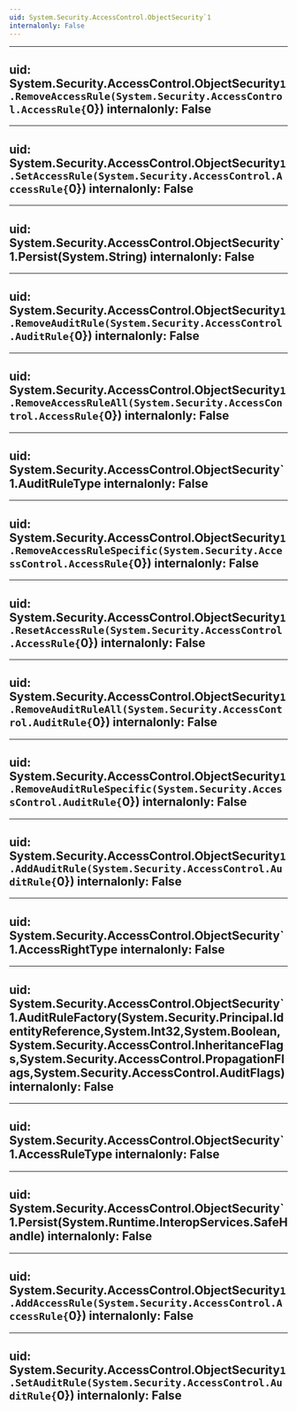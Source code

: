 ```yaml
---
uid: System.Security.AccessControl.ObjectSecurity`1
internalonly: False
---
```


---
uid: System.Security.AccessControl.ObjectSecurity`1.RemoveAccessRule(System.Security.AccessControl.AccessRule{`0})
internalonly: False
---

---
uid: System.Security.AccessControl.ObjectSecurity`1.SetAccessRule(System.Security.AccessControl.AccessRule{`0})
internalonly: False
---

---
uid: System.Security.AccessControl.ObjectSecurity`1.Persist(System.String)
internalonly: False
---

---
uid: System.Security.AccessControl.ObjectSecurity`1.RemoveAuditRule(System.Security.AccessControl.AuditRule{`0})
internalonly: False
---

---
uid: System.Security.AccessControl.ObjectSecurity`1.RemoveAccessRuleAll(System.Security.AccessControl.AccessRule{`0})
internalonly: False
---

---
uid: System.Security.AccessControl.ObjectSecurity`1.AuditRuleType
internalonly: False
---

---
uid: System.Security.AccessControl.ObjectSecurity`1.RemoveAccessRuleSpecific(System.Security.AccessControl.AccessRule{`0})
internalonly: False
---

---
uid: System.Security.AccessControl.ObjectSecurity`1.ResetAccessRule(System.Security.AccessControl.AccessRule{`0})
internalonly: False
---

---
uid: System.Security.AccessControl.ObjectSecurity`1.RemoveAuditRuleAll(System.Security.AccessControl.AuditRule{`0})
internalonly: False
---

---
uid: System.Security.AccessControl.ObjectSecurity`1.RemoveAuditRuleSpecific(System.Security.AccessControl.AuditRule{`0})
internalonly: False
---

---
uid: System.Security.AccessControl.ObjectSecurity`1.AddAuditRule(System.Security.AccessControl.AuditRule{`0})
internalonly: False
---

---
uid: System.Security.AccessControl.ObjectSecurity`1.AccessRightType
internalonly: False
---

---
uid: System.Security.AccessControl.ObjectSecurity`1.AuditRuleFactory(System.Security.Principal.IdentityReference,System.Int32,System.Boolean,System.Security.AccessControl.InheritanceFlags,System.Security.AccessControl.PropagationFlags,System.Security.AccessControl.AuditFlags)
internalonly: False
---

---
uid: System.Security.AccessControl.ObjectSecurity`1.AccessRuleType
internalonly: False
---

---
uid: System.Security.AccessControl.ObjectSecurity`1.Persist(System.Runtime.InteropServices.SafeHandle)
internalonly: False
---

---
uid: System.Security.AccessControl.ObjectSecurity`1.AddAccessRule(System.Security.AccessControl.AccessRule{`0})
internalonly: False
---

---
uid: System.Security.AccessControl.ObjectSecurity`1.SetAuditRule(System.Security.AccessControl.AuditRule{`0})
internalonly: False
---
